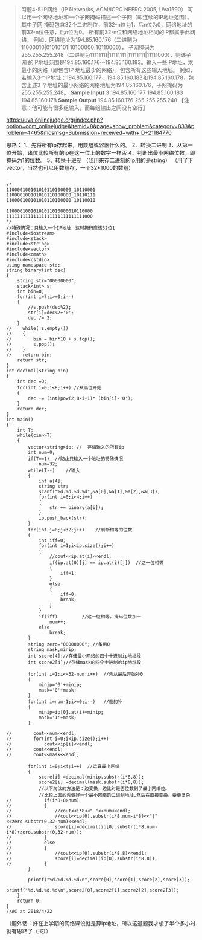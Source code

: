 > 习题4-5 IP网络（IP Networks, ACM/ICPC NEERC 2005, UVa1590）
可以用一个网络地址和一个子网掩码描述一个子网（即连续的IP地址范围）。其中子网
掩码包含32个二进制位，前32-n位为1，后n位为0，网络地址的前32-n位任意，后n位为0。
所有前32-n位和网络地址相同的IP都属于此网络。
例如，网络地址为194.85.160.176（二进制为11000010|01010101|10100000|10110000），
子网掩码为255.255.255.248（二进制为11111111|11111111|11111111|11111000），则该子网
的IP地址范围是194.85.160.176～194.85.160.183。输入一些IP地址，求最小的网络（即包含IP
地址最少的网络），包含所有这些输入地址。
例如，若输入3个IP地址：194.85.160.177、194.85.160.183和194.85.160.178，包含上述3
个地址的最小网络的网络地址为194.85.160.176，子网掩码为255.255.255.248。
**Sample Input**
3
194.85.160.177
194.85.160.183
194.85.160.178
**Sample Output**
194.85.160.176
255.255.255.248
【注意：他可能有很多组输入，而每组输出之间没有空行】

https://uva.onlinejudge.org/index.php?option=com_onlinejudge&Itemid=8&page=show_problem&category=833&problem=4465&mosmsg=Submission+received+with+ID+21184770

思路：
1、先将所有ip存起来，用数组或容器什么的。
2、转换二进制
3、从第一位开始，诸位比较所有的ip在这一位上的数字一样否
4、判断出最小网络位数，即掩码为1的位数。
5、转换十进制
（我用来存二进制的ip用的是string）
（用了下vector，当然也可以用数组存，一个32*1000的数组）

```

/*
110000100101010110100000_10110001
110000100101010110100000_10110111
110000100101010110100000_10110010

11000010010101011010000010110000
11111111111111111111111111111000
*/
//特殊情况：只输入一个IP地址，这时掩码应该32位1
#include<iostream>
#include<stack>
#include<string>
#include<vector>
#include<cmath>
#include<cstdio>
using namespace std;
string binary(int dec)
{
    string str="00000000";
    stack<int> s;
    int bin=0;
    for(int i=7;i>=0;i--)
    {
        //s.push(dec%2);
        str[i]=dec%2+'0';
        dec /= 2;
    }
//    while(!s.empty())
//    {
//        bin = bin*10 + s.top();
//        s.pop();
//    }
//    return bin;
    return str;
}
int decimal(string bin)
{
    int dec =0;
    for(int i=0;i<8;i++) //从高位开始
    {
        dec += (int)pow(2,8-i-1)* (bin[i]-'0');
    }
    return dec;
}
int main()
{
    int T;
    while(cin>>T)
    {
        vector<string>ip; //  存储输入的所有ip
        int num=0;
        if(T==1)  //防止只输入一个地址的特殊情况
            num=32;
        while(T--)    //输入
        {
            int a[4];
            string str;
            scanf("%d.%d.%d.%d",&a[0],&a[1],&a[2],&a[3]);
            for(int i=0;i<4;i++)
            {
                str += binary(a[i]);
            }
            ip.push_back(str);
        }
        for(int j=0;j<32;j++)    //判断相等的位数
        {
            int iff=0;
            for(int i=1;i<ip.size();i++)
            {
                //cout<<ip.at(i)<<endl;
                if(ip.at(0)[j] == ip.at(i)[j])  //这一位相等
                {
                    iff=1;
                }
                else
                {
                    iff=0;
                    break;
                }
            }
            if(iff)         //这一位相等，掩码位数加一
                num++;
            else
                break;
        }
        string zero="00000000"; //备用0
        string mask,minip;
        int score[4];//存储最小网络的四个十进制ip地址段
        int score2[4];//存储mask的四个十进制的ip地址段

        for(int i=1;i<=32-num;i++)  //先从最后开始补0
        {
            minip='0'+minip;
            mask='0'+mask;
        }
        for(int i=num-1;i>=0;i--)   //倒的补
        {
            minip=ip[0].at(i)+minip;
            mask='1'+mask;
        }

//        cout<<num<<endl;
//        for(int i=0;i<ip.size();i++)
//            cout<<ip[i]<<endl;
//        cout<<endl;
//        cout<<mask<<endl;

        for(int i=0;i<4;i++)  //运算最小网络
        {
            score[i] =decimal(minip.substr(i*8,8));
            score2[i] =decimal(mask.substr(i*8,8));
            //以下淘汰的方法是：边变换，边比对是否位数到了最小网络位。
            //比较上面的先做好一个最小网络的二进制地址,然后在直接变换。要更复杂
//            if(i*8+8>num)
//            {
//                //cout<<i*8<<" "<<num<<endl;
//                //cout<<ip[0].substr(i*8,num-i*8)<<"|"<<zero.substr(0,32-num)<<endl;
//                score[i]=decimal(ip[0].substr(i*8,num-i*8)+zero.substr(0,32-num));
//            }
//            else
//            {
//                //cout<<ip[0].substr(i*8,8)<<endl;
//                score[i]=decimal(ip[0].substr(i*8,8));
//            }
        }

        printf("%d.%d.%d.%d\n",score[0],score[1],score[2],score[3]);
        printf("%d.%d.%d.%d\n",score2[0],score2[1],score2[2],score2[3]);
    }
    return 0;
}
//AC at 2018/4/22

```
（题外话：好在上学期的网络课设就是算ip地址，所以这道题我才想了半个多小时就有思路了（哭））